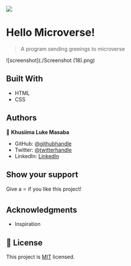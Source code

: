 ![](https://img.shields.io/badge/Microverse-blueviolet)

# Hello Microverse!

> A program sending greeings to microverse

![screenshot](./Screenshot (18).png)



## Built With

- HTML
- CSS








## Authors

👤 **Khusiima Luke Masaba**

- GitHub: [@githubhandle](https://github.com/Lucas-Masaba)
- Twitter: [@twitterhandle](https://twitter.com/MasabaLuke)
- LinkedIn: [LinkedIn](https://linkedin.com/in/khusiima-luke-masaba-59060a121)





## Show your support

Give a ⭐️ if you like this project!

## Acknowledgments


- Inspiration


## 📝 License

This project is [MIT](./MIT.md) licensed.

